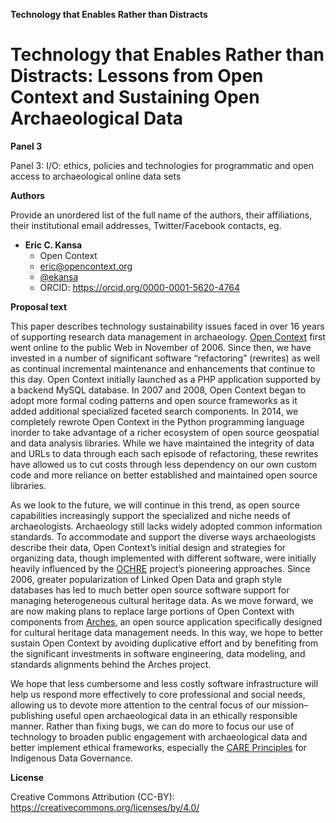 **Technology that Enables Rather than Distracts**

# Technology that Enables Rather than Distracts: Lessons from Open Context and Sustaining Open Archaeological Data


**Panel 3**

Panel 3: I/O: ethics, policies and technologies for programmatic and open access to archaeological online data sets


**Authors**

Provide an unordered list of the full name of the authors, their affiliations, their institutional email addresses, Twitter/Facebook contacts, eg.
- **Eric C. Kansa**
  - Open Context
  - [eric@opencontext.org](mailto:eric@opencontext.org)
  - [@ekansa](https://twitter.com/ekansa)
  - ORCID: https://orcid.org/0000-0001-5620-4764


**Proposal text**

This paper describes technology sustainability issues faced in over 16 years of supporting research data management in archaeology. 
[Open Context](https://opencontext.org/) first went online to the public Web in November of 2006. Since then, we have invested in a number of 
significant software “refactoring” (rewrites) as well as continual incremental maintenance and enhancements that continue to this day. 
Open Context initially launched as a PHP application supported by a backend MySQL database. In 2007 and 2008, Open Context began to adopt more 
formal coding patterns and open source frameworks as it added additional specialized faceted search components. In 2014, we completely rewrote 
Open Context in the Python programming language inorder to take advantage of a richer ecosystem of open source geospatial and data analysis 
libraries. While we have maintained the integrity of data and URLs to data through each sach episode of refactoring, these rewrites have 
allowed us to cut costs through less dependency on our own custom code and more reliance on better established and maintained open source 
libraries. 

As we look to the future, we will continue in this trend, as open source capabilities increasingly support the specialized and niche needs of 
archaeologists. Archaeology still lacks widely adopted common information standards. To accommodate and support the diverse ways archaeologists 
describe their data, Open Context’s initial design and strategies for organizing data, though implemented with different software, were initially 
heavily influenced by the [OCHRE](https://voices.uchicago.edu/crescat/) project’s pioneering approaches. Since 2006, greater popularization of 
Linked Open Data and graph style databases has led to much better open source software support for managing heterogeneous cultural heritage data. 
As we move forward, we are now making plans to replace large portions of Open Context with components from [Arches](https://archesproject.org/), 
an open source application specifically designed for cultural heritage data management needs. In this way, we hope to better sustain Open Context 
by avoiding duplicative effort and by benefiting from the significant investments in software engineering, data modeling, and standards alignments 
behind the Arches project.

We hope that less cumbersome and less costly software infrastructure will help us respond more effectively to core professional and social needs, 
allowing us to devote more attention to the central focus of our mission– publishing useful open archaeological data in an ethically responsible 
manner. Rather than fixing bugs, we can do more to focus our use of technology to broaden public engagement with archaeological data and better 
implement ethical frameworks, especially the [CARE Principles](https://www.gida-global.org/care) for Indigenous Data Governance. 



**License**

Creative Commons Attribution (CC-BY): https://creativecommons.org/licenses/by/4.0/
